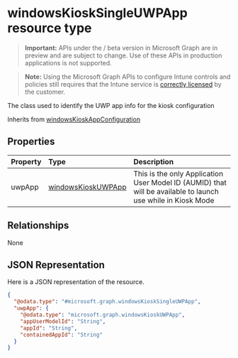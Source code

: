 ﻿# windowsKioskSingleUWPApp resource type

> **Important:** APIs under the / beta version in Microsoft Graph are in preview and are subject to change. Use of these APIs in production applications is not supported.

> **Note:** Using the Microsoft Graph APIs to configure Intune controls and policies still requires that the Intune service is [correctly licensed](https://go.microsoft.com/fwlink/?linkid=839381) by the customer.

The class used to identify the UWP app info for the kiosk configuration

Inherits from [windowsKioskAppConfiguration](../resources/intune_deviceconfig_windowskioskappconfiguration.md)

## Properties
|Property|Type|Description|
|:---|:---|:---|
|uwpApp|[windowsKioskUWPApp](../resources/intune_deviceconfig_windowskioskuwpapp.md)|This is the only Application User Model ID (AUMID) that will be available to launch use while in Kiosk Mode|

## Relationships
None
## JSON Representation
Here is a JSON representation of the resource.
<!-- {
  "blockType": "resource",
  "keyProperty": "id",
  "@odata.type": "microsoft.graph.windowsKioskSingleUWPApp"
}
-->
``` json
{
  "@odata.type": "#microsoft.graph.windowsKioskSingleUWPApp",
  "uwpApp": {
    "@odata.type": "microsoft.graph.windowsKioskUWPApp",
    "appUserModelId": "String",
    "appId": "String",
    "containedAppId": "String"
  }
}
```





